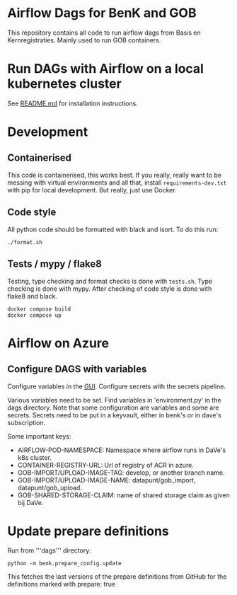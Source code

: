 # Airflow Dags for BenK and GOB

This repository contains all code to run airflow dags from Basis en 
Kernregistraties. Mainly used to run GOB containers.

# Run DAGs with Airflow on a local kubernetes cluster

See [README.md](airflow-local/README.md) for installation instructions.

# Development

## Containerised
This code is containerised, this works best. If you really, really want to be messing with virtual environments and
all that, install `requirements-dev.txt` with pip for local development.
But really, just use Docker.

## Code style

All python code should be formatted with black and isort. To do this run:

```shell
./format.sh
```

## Tests / mypy / flake8

Testing, type checking and format checks is done with `tests.sh`.
Type checking is done with mypy.
After checking of code style is done with flake8 and black.

```shell
docker compose build
docker compose up
```

# Airflow on Azure

## Configure DAGS with variables

Configure variables in the [GUI](https://airflow-benkbbn1.dave-o.azure.amsterdam.nl/variable/list/).
Configure secrets with the secrets pipeline.

Various variables need to be set.
Find variables in 'environment.py' in the dags directory.
Note that some configuration are variables and some are secrets.
Secrets need to be put in a keyvault, either in benk's or in dave's subscription.

Some important keys:
- AIRFLOW-POD-NAMESPACE: Namespace where airflow runs in DaVe's k8s cluster.
- CONTAINER-REGISTRY-URL: Url of registry of ACR in azure.
- GOB-IMPORT/UPLOAD-IMAGE-TAG: develop, or another branch name.
- GOB-IMPORT/UPLOAD-IMAGE-NAME: datapunt/gob_import, datapunt/gob_upload.
- GOB-SHARED-STORAGE-CLAIM: name of shared storage claim as given bij DaVe.

# Update prepare definitions

Run from '''dags''' directory:

    python -m benk.prepare_config.update

This fetches the last versions of the prepare definitions from GitHub for the definitions marked with prepare: true